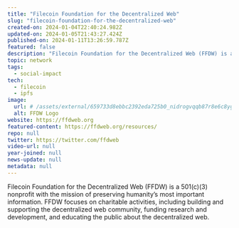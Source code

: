 ```yaml
---
title: "Filecoin Foundation for the Decentralized Web"
slug: "filecoin-foundation-for-the-decentralized-web"
created-on: 2024-01-04T22:40:24.982Z
updated-on: 2024-01-05T21:43:27.424Z
published-on: 2024-01-11T13:26:59.787Z
featured: false
description: "Filecoin Foundation for the Decentralized Web (FFDW) is a 501(c)(3) nonprofit with the mission of preserving humanity’s most important information. FFDW focuses on charitable activities, including building and supporting the decentralized web community, funding research and development, and educating the public about the decentralized web."
topic: network
tags:
  - social-impact
tech:
  - filecoin
  - ipfs
image:
  url: # /assets/external/659733d8ebbc2392eda725b0_nidrogvqqb87r8e6c8ygsc2llv7o2zu11hlqz-blvti.png
  alt: FFDW Logo
website: https://ffdweb.org
featured-content: https://ffdweb.org/resources/
repo: null
twitter: https://twitter.com/ffdweb
video-url: null
year-joined: null
news-update: null
metadata: null
---
```


Filecoin Foundation for the Decentralized Web (FFDW) is a 501(c)(3) nonprofit with the mission of preserving humanity’s most important information. FFDW focuses on charitable activities, including building and supporting the decentralized web community, funding research and development, and educating the public about the decentralized web.
